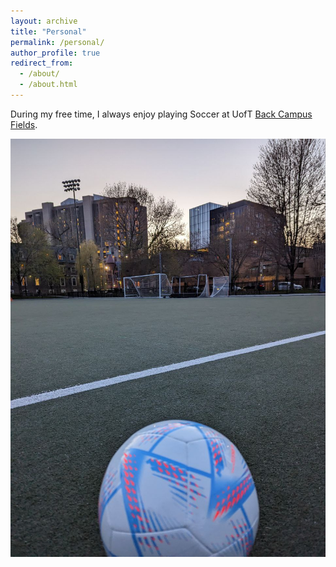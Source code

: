```yaml
---
layout: archive
title: "Personal"
permalink: /personal/
author_profile: true
redirect_from:
  - /about/
  - /about.html
---
```



During my free time, I always enjoy playing Soccer at UofT [Back Campus Fields](https://kpe.utoronto.ca/facility/back-campus-fields).


<img src="https://github.com/mahdiabdollahpour/mahdiabdollahpour.github.io/blob/master/images/ball.jpg">

